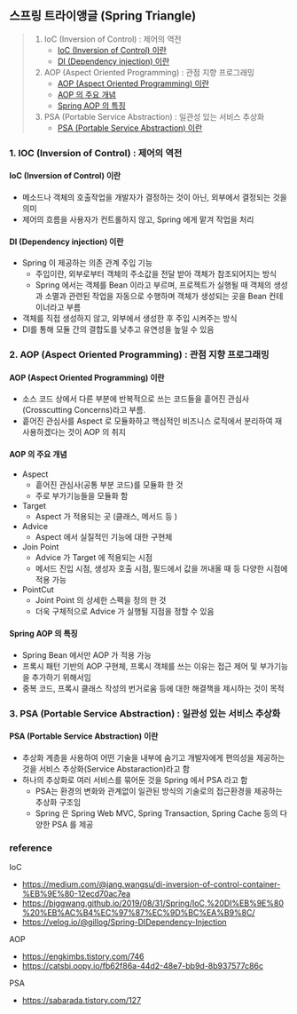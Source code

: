 ## 스프링 트라이앵글 (Spring Triangle)
> 1. IoC (Inversion of Control) : 제어의 역전
>    * [IoC (Inversion of Control) 이란](#ioc-inversion-of-control-이란)
>    * [DI (Dependency injection) 이란](#di-dependency-injection-이란)
> 2. AOP (Aspect Oriented Programming) : 관점 지향 프로그래밍
>    * [AOP (Aspect Oriented Programming) 이란](#aop-aspect-oriented-programming-이란)
>    * [AOP 의 주요 개념](#aop-의-주요-개념)
>    * [Spring AOP 의 특징](#spring-aop-의-특징)
> 3. PSA (Portable Service Abstraction) : 일관성 있는 서비스 추상화
>    * [PSA (Portable Service Abstraction) 이란](#psa-portable-service-abstraction-이란)

### 1. IOC (Inversion of Control) : 제어의 역전
#### **IoC (Inversion of Control) 이란**
* 메소드나 객체의 호출작업을 개발자가 결정하는 것이 아닌, 외부에서 결정되는 것을 의미
* 제어의 흐름을 사용자가 컨트롤하지 않고, Spring 에게 맡겨 작업을 처리

#### **DI (Dependency injection) 이란**
* Spring 이 제공하는 의존 관계 주입 기능
   * 주입이란, 외부로부터 객체의 주소값을 전달 받아 객체가 참조되어지는 방식
   * Spring 에서는 객체를 Bean 이라고 부르며, 프로젝트가 실행될 때 객체의 생성과 소멸과 관련된 작업을 자동으로 수행하며 객체가 생성되는 곳을 Bean 컨테이너라고 부름  
* 객체를 직접 생성하지 않고, 외부에서 생성한 후 주입 시켜주는 방식
* DI를 통해 모듈 간의 결합도를 낮추고 유연성을 높일 수 있음

### 2. AOP (Aspect Oriented Programming) : 관점 지향 프로그래밍 
#### **AOP (Aspect Oriented Programming) 이란**
* 소스 코드 상에서 다른 부분에 반복적으로 쓰는 코드들을 흩어진 관심사 (Crosscutting Concerns)라고 부름.
* 흩어진 관심사를 Aspect 로 모듈화하고 핵심적인 비즈니스 로직에서 분리하여 재사용하겠다는 것이 AOP 의 취지

#### **AOP 의 주요 개념**
* Aspect
   * 흩어진 관심사(공통 부분 코드)를 모듈화 한 것
   * 주로 부가기능들을 모듈화 함
* Target
   * Aspect 가 적용되는 곳 (클래스, 메서드 등 )
* Advice
   * Aspect 에서 실질적인 기능에 대한 구현체
* Join Point
   * Advice 가 Target 에 적용되는 시점
   * 메서드 진입 시점, 생성자 호출 시점, 필드에서 값을 꺼내올 때 등 다양한 시점에 적용 가능
* PointCut
   * Joint Point 의 상세한 스펙을 정의 한 것
   * 더욱 구체적으로 Advice 가 실행될 지점을 정할 수 있음

#### **Spring AOP 의 특징**
* Spring Bean 에서만 AOP 가 적용 가능
* 프록시 패턴 기반의 AOP 구현체, 프록시 객체를 쓰는 이유는 접근 제어 및 부가기능을 추가하기 위해서임
* 중복 코드, 프록시 클래스 작성의 번거로움 등에 대한 해결책을 제시하는 것이 목적

### 3. PSA (Portable Service Abstraction) : 일관성 있는 서비스 추상화
#### **PSA (Portable Service Abstraction) 이란**
* 추상화 계층을 사용하여 어떤 기술을 내부에 숨기고 개발자에게 편의성을 제공하는 것을 서비스 추상화(Service Abstaraction)라고 함
* 하나의 추상화로 여러 서비스를 묶어둔 것을 Spring 에서 PSA 라고 함
   * PSA는 환경의 변화와 관계없이 일관된 방식의 기술로의 접근환경을 제공하는 추상화 구조임
   * Spring 은 Spring Web MVC, Spring Transaction, Spring Cache 등의 다양한 PSA 를 제공

    
 



   




### reference
IoC
* https://medium.com/@jang.wangsu/di-inversion-of-control-container-%EB%9E%80-12ecd70ac7ea
* https://biggwang.github.io/2019/08/31/Spring/IoC,%20DI%EB%9E%80%20%EB%AC%B4%EC%97%87%EC%9D%BC%EA%B9%8C/
* https://velog.io/@gillog/Spring-DIDependency-Injection

AOP
* https://engkimbs.tistory.com/746
* https://catsbi.oopy.io/fb62f86a-44d2-48e7-bb9d-8b937577c86c

PSA
* https://sabarada.tistory.com/127
